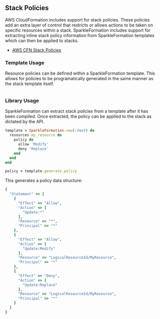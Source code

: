 ## Stack Policies

AWS CloudFormation includes support for stack policies. These
policies add an extra layer of control that restricts or allows
actions to be taken on specific resources within a stack.
SparkleFormation includes support for extracting inline stack
policy information from SparkleFormation templates which can
then be applied to stacks.

* [AWS CFN Stack Policies](https://docs.aws.amazon.com/AWSCloudFormation/latest/UserGuide/protect-stack-resources.html)

### Template Usage

Resource policies can be defined within a SparkleFormation
template. This allows for policies to be programatically generated
in the same manner as the stack template itself.

```ruby
```

### Library Usage

SparkleFormation can extract stack policies from a template after
it has been compiled. Once extracted, the policy can be applied
to the stack as dictated by the API.

```ruby
template = SparkleFormation.new(:test) do
  resources.my_resource do
    policy do
      allow 'Modify'
      deny 'Replace'
    end
  end
end

policy = template.generate_policy
```

This generates a policy data structure:

```ruby
{
  "Statement" => [
    {
      "Effect" => "Allow",
      "Action" => [
        "Update:*"
      ],
      "Resource" => "*",
      "Principal" => "*"
    },
    {
      "Effect" => "Allow",
      "Action" => [
        "Update:Modify"
      ],
      "Resource" => "LogicalResourceId/MyResource",
      "Principal" => "*"
    },
    {
      "Effect" => "Deny",
      "Action" => [
        "Update:Replace"
      ],
      "Resource" => "LogicalResourceId/MyResource",
      "Principal" => "*"
    }
  ]
}
```